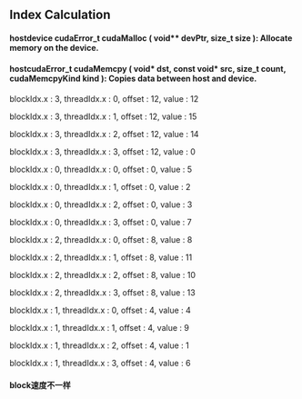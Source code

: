 ## Index Calculation

#### __host__ ​ __device__ ​cudaError_t cudaMalloc ( void** devPtr, size_t size ): Allocate memory on the device. 

#### __host__ ​cudaError_t cudaMemcpy ( void* dst, const void* src, size_t count, cudaMemcpyKind kind ): Copies data between host and device. 

#### 
blockIdx.x : 3, threadIdx.x : 0, offset : 12, value : 12  

blockIdx.x : 3, threadIdx.x : 1, offset : 12, value : 15  

blockIdx.x : 3, threadIdx.x : 2, offset : 12, value : 14  

blockIdx.x : 3, threadIdx.x : 3, offset : 12, value : 0  

blockIdx.x : 0, threadIdx.x : 0, offset : 0, value : 5  

blockIdx.x : 0, threadIdx.x : 1, offset : 0, value : 2  

blockIdx.x : 0, threadIdx.x : 2, offset : 0, value : 3  

blockIdx.x : 0, threadIdx.x : 3, offset : 0, value : 7  

blockIdx.x : 2, threadIdx.x : 0, offset : 8, value : 8  

blockIdx.x : 2, threadIdx.x : 1, offset : 8, value : 11  

blockIdx.x : 2, threadIdx.x : 2, offset : 8, value : 10  

blockIdx.x : 2, threadIdx.x : 3, offset : 8, value : 13  

blockIdx.x : 1, threadIdx.x : 0, offset : 4, value : 4  

blockIdx.x : 1, threadIdx.x : 1, offset : 4, value : 9  

blockIdx.x : 1, threadIdx.x : 2, offset : 4, value : 1  

blockIdx.x : 1, threadIdx.x : 3, offset : 4, value : 6  



#### block速度不一样
